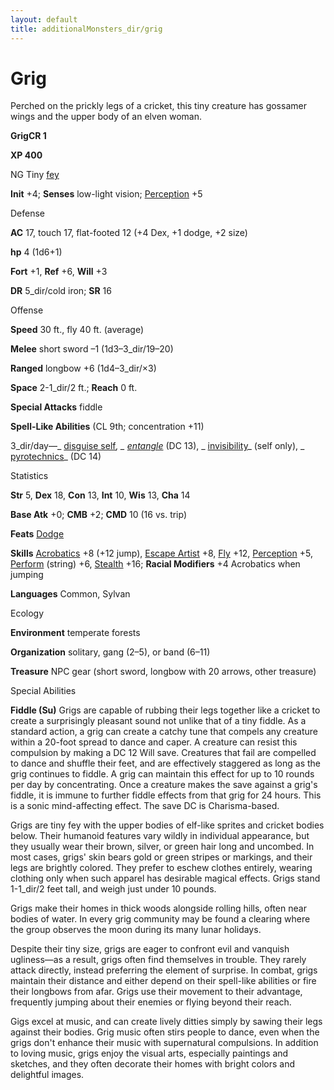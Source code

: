 ```yaml
---
layout: default
title: additionalMonsters_dir/grig
---
```

# Grig

Perched on the prickly legs of a cricket, this tiny creature has gossamer wings and the upper body of an elven woman.

**GrigCR 1**

**XP 400**

NG Tiny [fey](monsters_dir/creatureTypes#_fey)

**Init** +4; **Senses** low-light vision; [Perception](additionalMonsters_dir/../skills_dir/perception#_perception) +5

Defense

**AC** 17, touch 17, flat-footed 12 (+4 Dex, +1 dodge, +2 size)

**hp** 4 (1d6+1)

**Fort** +1, **Ref** +6, **Will** +3

**DR** 5_dir/cold iron; **SR** 16

Offense

**Speed** 30 ft., fly 40 ft. (average)

**Melee** short sword –1 (1d3–3_dir/19–20)

**Ranged** longbow +6 (1d4–3_dir/×3)

**Space** 2-1_dir/2 ft.; **Reach** 0 ft.

**Special Attacks** fiddle

**Spell-Like Abilities** (CL 9th; concentration +11)

3_dir/day—_ [disguise self](additionalMonsters_dir/../spells_dir/disguiseSelf#_disguise-self)_, _ [entangle](additionalMonsters_dir/../spells_dir/entangle#_entangle)_ (DC 13), _ [invisibility](additionalMonsters_dir/../spells_dir/invisibility#_invisibility)_ (self only), _ [pyrotechnics](additionalMonsters_dir/../spells_dir/pyrotechnics#_pyrotechnics)_ (DC 14)

Statistics

**Str** 5, **Dex** 18, **Con** 13, **Int** 10, **Wis** 13, **Cha** 14

**Base Atk** +0; **CMB** +2; **CMD** 10 (16 vs. trip)

**Feats** [Dodge](additionalMonsters_dir/../feats#_dodge)

**Skills** [Acrobatics](additionalMonsters_dir/../skills_dir/acrobatics#_acrobatics) +8 (+12 jump), [Escape Artist](additionalMonsters_dir/../skills_dir/escapeArtist#_escape-artist) +8, [Fly](additionalMonsters_dir/../skills_dir/fly#_fly) +12, [Perception](additionalMonsters_dir/../skills_dir/perception#_perception) +5, [Perform](additionalMonsters_dir/../skills_dir/perform#_perform) (string) +6, [Stealth](additionalMonsters_dir/../skills_dir/stealth#_stealth) +16; **Racial Modifiers** +4 Acrobatics when jumping

**Languages** Common, Sylvan

Ecology

**Environment** temperate forests

**Organization** solitary, gang (2–5), or band (6–11)

**Treasure** NPC gear (short sword, longbow with 20 arrows, other treasure)

Special Abilities

**Fiddle (Su)** Grigs are capable of rubbing their legs together like a cricket to create a surprisingly pleasant sound not unlike that of a tiny fiddle. As a standard action, a grig can create a catchy tune that compels any creature within a 20-foot spread to dance and caper. A creature can resist this compulsion by making a DC 12 Will save. Creatures that fail are compelled to dance and shuffle their feet, and are effectively staggered as long as the grig continues to fiddle. A grig can maintain this effect for up to 10 rounds per day by concentrating. Once a creature makes the save against a grig's fiddle, it is immune to further fiddle effects from that grig for 24 hours. This is a sonic mind-affecting effect. The save DC is Charisma-based.

Grigs are tiny fey with the upper bodies of elf-like sprites and cricket bodies below. Their humanoid features vary wildly in individual appearance, but they usually wear their brown, silver, or green hair long and uncombed. In most cases, grigs' skin bears gold or green stripes or markings, and their legs are brightly colored. They prefer to eschew clothes entirely, wearing clothing only when such apparel has desirable magical effects. Grigs stand 1-1_dir/2 feet tall, and weigh just under 10 pounds.

Grigs make their homes in thick woods alongside rolling hills, often near bodies of water. In every grig community may be found a clearing where the group observes the moon during its many lunar holidays.

Despite their tiny size, grigs are eager to confront evil and vanquish ugliness—as a result, grigs often find themselves in trouble. They rarely attack directly, instead preferring the element of surprise. In combat, grigs maintain their distance and either depend on their spell-like abilities or fire their longbows from afar. Grigs use their movement to their advantage, frequently jumping about their enemies or flying beyond their reach.

Gigs excel at music, and can create lively ditties simply by sawing their legs against their bodies. Grig music often stirs people to dance, even when the grigs don't enhance their music with supernatural compulsions. In addition to loving music, grigs enjoy the visual arts, especially paintings and sketches, and they often decorate their homes with bright colors and delightful images.

